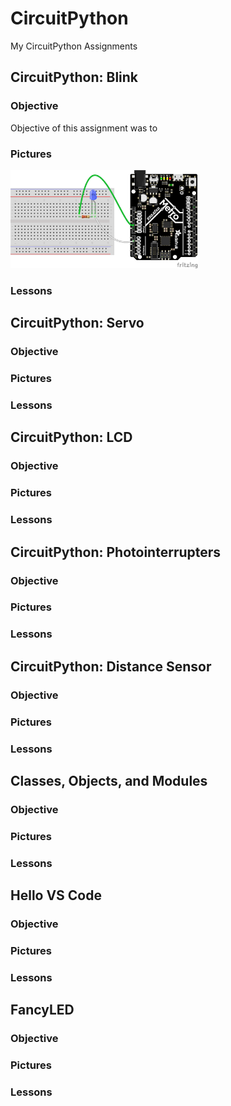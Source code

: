 # CircuitPython



My CircuitPython Assignments

## CircuitPython: Blink
### Objective
Objective of this assignment was to 
### Pictures
<img src= "media/blink.png" width= "300">

### Lessons

## CircuitPython: Servo
### Objective
### Pictures
### Lessons

## CircuitPython: LCD
### Objective
### Pictures
### Lessons

## CircuitPython: Photointerrupters
### Objective
### Pictures
### Lessons

## CircuitPython: Distance Sensor
### Objective
### Pictures
### Lessons

## Classes, Objects, and Modules
### Objective
### Pictures
### Lessons

## Hello VS Code
### Objective
### Pictures
### Lessons

## FancyLED
### Objective
### Pictures
### Lessons


